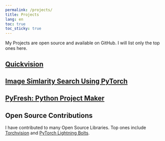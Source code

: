 ```yaml
---
permalink: /projects/
title: Projects
lang: en
toc: true
toc_sticky: true
---
```


My Projects are open source and available on GitHub.
I will list only the top ones here.

## [Quickvision](https://github.com/Quick-AI/quickvision)


## [Image Simlarity Search Using PyTorch](https://github.com/oke-aditya/image_similarity)


## [PyFresh: Python Project Maker](https://github.com/oke-aditya/py_fresh)


## Open Source Contributions

I have contributed to many Open Source Libraries.
Top ones include [Torchvision](https://github.com/pytorch/vision) and [PyTorch Lightning Bolts](https://github.com/PyTorchLightning/pytorch-lightning-bolts).
